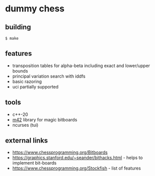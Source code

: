 # dummy chess

## building

```
$ make
```

## features

* transposition tables for alpha-beta including exact and lower/upper bounds
* principal variation search with iddfs
* basic razoring
* uci partially supported

## tools

* c++-20
* [m42](https://github.com/sinandredemption/M42) library for magic bitboards
* ncurses (tui)

## external links

* https://www.chessprogramming.org/Bitboards
* https://graphics.stanford.edu/~seander/bithacks.html - helps to implement bit-boards
* https://www.chessprogramming.org/Stockfish - list of features
